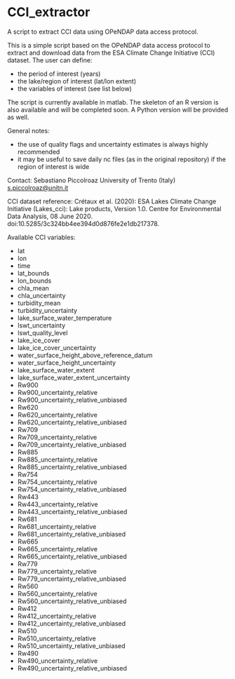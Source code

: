 # CCI_extractor
A script to extract CCI data using OPeNDAP data access protocol.

This is a simple script based on the OPeNDAP data access protocol to extract and download data from the ESA Climate Change Initiative (CCI) dataset.
The user can define: 
- the period of interest (years)
- the lake/region of interest (lat/lon extent) 
- the variables of interest (see list below)

The script is currently available in matlab. 
The skeleton of an R version is also available and will be completed soon. 
A Python version will be provided as well.

General notes:
- the use of quality flags and uncertainty estimates is always highly recommended
- it may be useful to save daily nc files (as in the original repository) if the region of interest is wide

Contact:
Sebastiano Piccolroaz
University of Trento (Italy)
s.piccolroaz@unitn.it

CCI dataset reference: Crétaux et al. (2020): ESA Lakes Climate Change Initiative (Lakes_cci): Lake products, Version 1.0. Centre for Environmental Data Analysis, 08 June 2020. doi:10.5285/3c324bb4ee394d0d876fe2e1db217378.

Available CCI variables:
- lat
- lon
- time
- lat_bounds
- lon_bounds
- chla_mean
- chla_uncertainty
- turbidity_mean
- turbidity_uncertainty
- lake_surface_water_temperature
- lswt_uncertainty
- lswt_quality_level
- lake_ice_cover
- lake_ice_cover_uncertainty
- water_surface_height_above_reference_datum
- water_surface_height_uncertainty
- lake_surface_water_extent
- lake_surface_water_extent_uncertainty
- Rw900
- Rw900_uncertainty_relative
- Rw900_uncertainty_relative_unbiased
- Rw620
- Rw620_uncertainty_relative
- Rw620_uncertainty_relative_unbiased
- Rw709
- Rw709_uncertainty_relative
- Rw709_uncertainty_relative_unbiased
- Rw885
- Rw885_uncertainty_relative
- Rw885_uncertainty_relative_unbiased
- Rw754
- Rw754_uncertainty_relative
- Rw754_uncertainty_relative_unbiased
- Rw443
- Rw443_uncertainty_relative
- Rw443_uncertainty_relative_unbiased
- Rw681
- Rw681_uncertainty_relative
- Rw681_uncertainty_relative_unbiased
- Rw665
- Rw665_uncertainty_relative
- Rw665_uncertainty_relative_unbiased
- Rw779
- Rw779_uncertainty_relative
- Rw779_uncertainty_relative_unbiased
- Rw560
- Rw560_uncertainty_relative
- Rw560_uncertainty_relative_unbiased
- Rw412
- Rw412_uncertainty_relative
- Rw412_uncertainty_relative_unbiased
- Rw510
- Rw510_uncertainty_relative
- Rw510_uncertainty_relative_unbiased
- Rw490
- Rw490_uncertainty_relative
- Rw490_uncertainty_relative_unbiased
